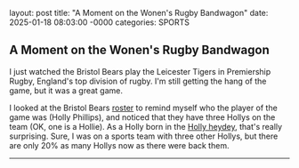 layout: post
title: "A Moment on the Wonen's Rugby Bandwagon"
date: 2025-01-18 08:03:00 -0000
categories: SPORTS
## A Moment on the Wonen's Rugby Bandwagon

I just watched the Bristol Bears play the Leicester Tigers in Premiership Rugby, England's top division of rugby. 
I'm still getting the hang of the game, but it was a great game. 

I looked at the Bristol Bears [roster](https://www.bristolbearsrugby.com/teams/womens-first-team/)
to remind myself who the player of the game was (Holly Phillips), and noticed that
they have three Hollys on the team (OK, one is a Hollie).
As a Holly born in the 
[Holly heydey](https://engaging-data.com/baby-name-visualizer/?n=holl&sex=f&data=n),
that's really surprising.
Sure, I was on a sports team with three other Hollys, but there are only 20% as many
Hollys now as there were back them.


---

